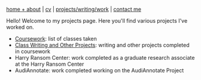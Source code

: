 [home + about](index.md)  |     [cv](cv.md)    |    [projects/writing/work](projects.md)   |    [contact me](contact.md)


Hello! Welcome to my projects page. Here you'll find various projects I've worked on.

* [Coursework](coursework.html): list of classes taken
* [Class Writing and Other Projects](writingandprojects.html): writing and other projects completed in coursework
* Harry Ransom Center: work completed as a graduate research associate at the Harry Ransom Center
* AudiAnnotate: work completed working on the AudiAnnotate Project
